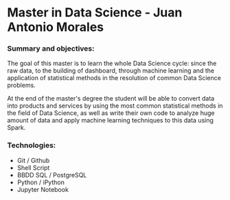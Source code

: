 # Master in Data Science - Juan Antonio Morales

### Summary and objectives:

The goal of this master is to learn the whole Data Science cycle: since the raw data, to the building of dashboard, through machine learning and the application of statistical methods in the resolution of common Data Science problems.<br />

At the end of the master's degree the student will be able to convert data into products and services by using the most common statistical methods in the field of Data Science, as well as write their own code to analyze huge amount of data and apply machine learning techniques to this data using Spark.<br />

### Technologies:
- Git / Github
- Shell Script
- BBDD SQL / PostgreSQL
- Python / iPython
- Jupyter Notebook
